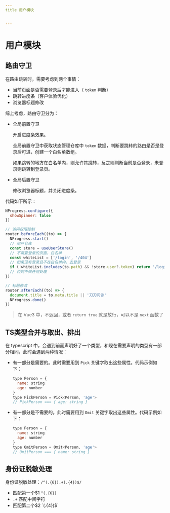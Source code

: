 ```yaml
---
title 用户模块


---
```


# 用户模块

## 路由守卫

在路由跳转时，需要考虑到两个事情：

- 当前页面是否需要登录后才能进入（ `token` 判断）
- 跳转进度条（客户体验优化）
- 浏览器标题修改

综上考虑，路由守卫分为：

- 全局前置守卫

  开启进度条效果。

  全局前置守卫中获取状态管理仓库中 `token` 数据，判断要跳转的路由是否是登录后可进，创建一个白名单数组。

  如果跳转的地方在白名单内，则允许其跳转，反之则判断当前是否登录，未登录则跳转到登录页。

- 全局后置守卫

  修改浏览器标题，并关闭进度条。

代码如下所示：

```js
NProgress.configure({
  showSpinner: false
})

// 访问权限控制
router.beforeEach((to) => {
  NProgress.start()
  // 用户仓库
  const store = useUserStore()
  // 不需要登录的页面，白名单
  const whiteList = ['/login', '/404']
  // 如果没有登录且不在白名单内，去登录
  if (!whiteList.includes(to.path) && !store.user?.token) return '/login'
  // 否则不做任何处理
})

// 标题修改
router.afterEach((to) => {
  document.title = to.meta.title || '刀刀问诊'
  NProgress.done()
})
```

> 在 Vue3 中，不返回，或者 `return true` 就是放行，可以不是 `next` 函数了

## TS类型合并与取出、排出

在 typescript 中，会遇到前面声明好了一个类型，和现在需要声明的类型有一部分相同，此时会遇到两种情况：

- 有一部分是需要的。此时需要用到 `Pick` 关键字取出这些属性。代码示例如下：

  ```js
  type Person = {
    name: string
    age: number
  }
  type PickPerson = Pick<Person, 'age'>
  // PickPerson === { age: string }
  ```

- 有一部分是不需要的。此时需要用到 `Omit` 关键字取出这些属性。代码示例如下：

  ```js
  type Person = {
    name: string
    age: number
  }
  type OmitPerson = Omit<Person, 'age'>
  // OmitPerson === { name: string }
  ```

## 身份证脱敏处理

身份证脱敏处理：`/^(.{6}).+(.{4})$/`

- 匹配第一个$1 `^(.{6})`
- `.+` 匹配中间字符
- 匹配第二个$2 `(.{4})$`